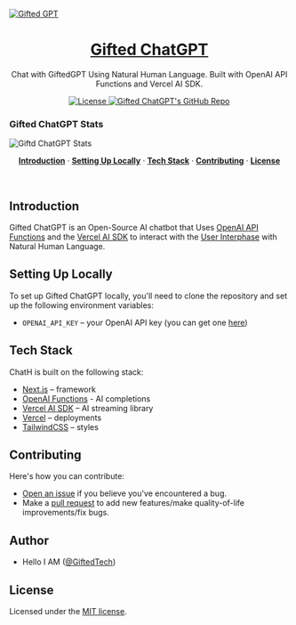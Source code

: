 [![Gifted GPT](https://readme-typing-svg.demolab.com?font=Anton&size=30&pause=998&color=FF0B26&background=F7F2F20A&vCenter=true&random=false&width=800&lines=Hello+Everyone%F0%9F%91%8B!;I+am+Gifted+Chat+GPT;I+am+Programmed+by+Gifted+Tech;Gifted+Tech+is+a+Self+Learned+Fronted+Developer;He+is+from+East+Africa-Kenya)](https://github.com/Giftedmaurice/giftedgpt)

<a href="https://giftedgpt.vercel.app">
  <h1 align="center">Gifted ChatGPT</h1>
</a>

<p align="center">
  Chat with GiftedGPT Using Natural Human Language. Built with OpenAI API Functions and Vercel AI SDK. 
</p>

<p align="center">
  <a href="https://github.com/Giftedmaurice/giftedgpt/blob/main/LICENSE">
    <img src="https://img.shields.io/github/license/steven-tey/chathn?label=license&logo=github&color=f80&logoColor=fff" alt="License" />
  </a>
  <a href="https://github.com/Giftedmaurice/giftedgpt"><img src="https://img.shields.io/github/stars/steven-tey/chathn?style=social" alt="Gifted ChatGPT's GitHub Repo"></a>
</p>
 <h3>Gifted ChatGPT Stats</h3>

![Giftd ChatGPT Stats](https://github-readme-stats.vercel.app/api/pin/?username=Giftedmaurice&repo=giftedgpt&show_owner=true&theme=dark)

<p align="center">
  <a href="#introduction"><strong>Introduction</strong></a> ·
  <a href="#setting-up-locally"><strong>Setting Up Locally</strong></a> ·
  <a href="#tech-stack"><strong>Tech Stack</strong></a> ·
  <a href="#contributing"><strong>Contributing</strong></a> ·
  <a href="#license"><strong>License</strong></a>
</p>
<br/>

## Introduction

Gifted ChatGPT is an Open-Source AI chatbot that Uses [OpenAI API Functions](https://platform.openai.com/docs/guides/gpt/function-calling) and the [Vercel AI SDK](https://sdk.vercel.ai/docs) to interact with the [User Interphase](https://github.com/Giftedmaurice/giftedgpt) with Natural Human Language.

## Setting Up Locally

To set up Gifted ChatGPT locally, you'll need to clone the repository and set up the following environment variables:

- `OPENAI_API_KEY` – your OpenAI API key (you can get one [here](https://platform.openai.com/account/api-keys))

## Tech Stack

ChatH is built on the following stack:

- [Next.js](https://nextjs.org/) – framework
- [OpenAI Functions](https://platform.openai.com/docs/guides/gpt/function-calling) - AI completions
- [Vercel AI SDK](https://sdk.vercel.ai/docs) – AI streaming library
- [Vercel](https://vercel.com) – deployments
- [TailwindCSS](https://tailwindcss.com/) – styles

## Contributing

Here's how you can contribute:

- [Open an issue](https://github.com/Giftedmaurice/giftedgpt/issues) if you believe you've encountered a bug.
- Make a [pull request](https://github.com/Giftedmaurice/giftedgpt/pull) to add new features/make quality-of-life improvements/fix bugs.

## Author

- Hello I AM ([@GiftedTech](https://github.com/Giftedmaurice))

## License

Licensed under the [MIT license](https://github.com/Giftedmaurice/giftedgpt/blob/main/LICENSE.md).
